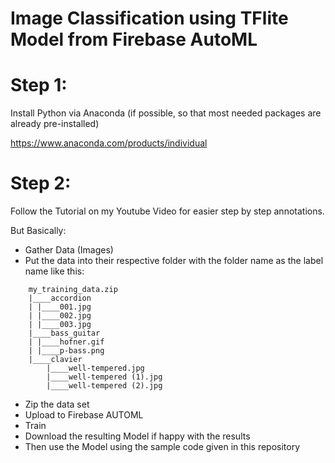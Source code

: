 Image Classification using TFlite Model from Firebase AutoML
============================================================

# Step 1:
Install Python via Anaconda (if possible, so that most needed packages are already pre-installed)

https://www.anaconda.com/products/individual

# Step 2:
Follow the Tutorial on my Youtube Video for easier step by step annotations.

But Basically:
- Gather Data (Images)
- Put the data into their respective folder with the folder name as the label name like this:
```
    my_training_data.zip
    |____accordion
    | |____001.jpg
    | |____002.jpg
    | |____003.jpg
    |____bass_guitar
    | |____hofner.gif
    | |____p-bass.png
    |____clavier
        |____well-tempered.jpg
        |____well-tempered (1).jpg
        |____well-tempered (2).jpg
```

- Zip the data set
- Upload to Firebase AUTOML
- Train
- Download the resulting Model if happy with the results
- Then use the Model using the sample code given in this repository
